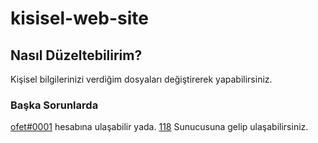 # kisisel-web-site

## Nasıl Düzeltebilirim?

Kişisel bilgilerinizi verdiğim dosyaları değiştirerek yapabilirsiniz.

### Başka Sorunlarda
[ofet#0001](https://discord.com/users/656870780470165505) hesabına ulaşabilir yada. [118](discord.gg/118) Sunucusuna gelip ulaşabilirsiniz.
